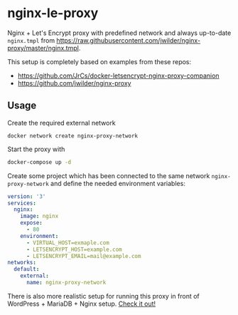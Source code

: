 # nginx-le-proxy

Nginx + Let's Encrypt proxy with predefined network and always up-to-date `nginx.tmpl` from https://raw.githubusercontent.com/jwilder/nginx-proxy/master/nginx.tmpl.

This setup is completely based on examples from these repos:
- https://github.com/JrCs/docker-letsencrypt-nginx-proxy-companion
- https://github.com/jwilder/nginx-proxy

## Usage

Create the required external network

```
docker network create nginx-proxy-network
```

Start the proxy with

```bash
docker-compose up -d
```

Create some project which has been connected to the same network `nginx-proxy-network` and define the needed environment variables:

```yml
version: '3'
services:
  nginx:
    image: nginx
    expose:
      - 80
    environment:
      - VIRTUAL_HOST=exmaple.com
      - LETSENCRYPT_HOST=example.com
      - LETSENCRYPT_EMAIL=mail@example.com
networks:
  default:
    external:
      name: nginx-proxy-network
```

There is also more realistic setup for running this proxy in front of WordPress + MariaDB + Nginx setup. [Check it out!](https://github.com/bond-agency/docker-wpbp)

